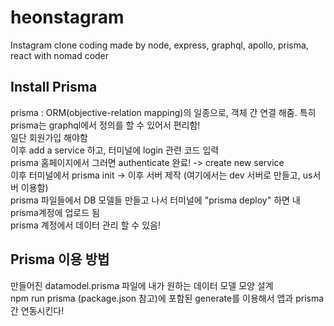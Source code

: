 # heonstagram
Instagram clone coding made by node, express, graphql, apollo, prisma, react with nomad coder


## Install Prisma
prisma : ORM(objective-relation mapping)의 일종으로, 객체 간 연결 해줌. 특히 prisma는 graphql에서 정의를 할 수 있어서 편리함!  
일단 회원가입 해야함  
이후 add a service 하고, 터미널에 login 관련 코드 입력  
prisma 홈페이지에서 그러면 authenticate 완료! -> create new service  
이후 터미널에서 prisma init -> 이후 서버 제작 (여기에서는 dev 서버로 만들고, us서버 이용함)  
prisma 파일들에서 DB 모델들 만들고 나서 터미널에 "prisma deploy" 하면 내 prisma계정에 업로드 됨  
prisma 계정에서 데이터 관리 할 수 있음!


## Prisma 이용 방법
만들어진 datamodel.prisma 파일에 내가 원하는 데이터 모델 모양 설계  
npm run prisma (package.json 참고)에 포함된 generate를 이용해서 앱과 prisma 간 연동시킨다!

